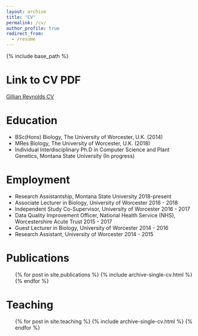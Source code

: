 ```yaml
---
layout: archive
title: "CV"
permalink: /cv/
author_profile: true
redirect_from:
  - /resume
---
```


{% include base_path %}

Link to CV PDF
======

[Gillian Reynolds CV](Glfrey.github.io/files/C_V.pdf)


Education
======
* BSc(Hons) Biology, The University of Worcester, U.K. (2014)
* MRes Biology, The University of Worcester, U.K. (2018)
* Individual Interdisciplinary Ph.D in Computer Science and Plant Genetics, Montana State University  (In progress)

Employment
======
* Research Assistantship, Montana State University 2018-present  
* Associate Lecturer in Biology, University of Worcester 2016 - 2018
* Independent Study Co-Supervisor, University of Worcester 2016 - 2017
* Data Quality Improvement Officer, National Health Service (NHS), Worcestershire Acute Trust 2015 - 2017
* Guest Lecturer in Biology, University of Worcester 2014 - 2016
* Research Assistant, University of Worcester 2014 - 2015

Publications
======
  <ul>{% for post in site.publications %}
    {% include archive-single-cv.html %}
  {% endfor %}</ul>

  
Teaching
======
  <ul>{% for post in site.teaching %}
    {% include archive-single-cv.html %}
  {% endfor %}</ul>
  
